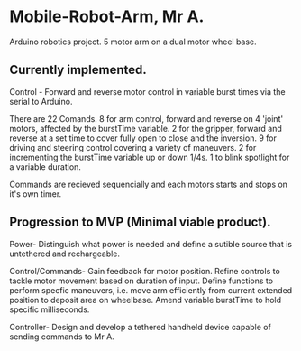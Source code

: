 # Mobile-Robot-Arm, Mr A.
Arduino robotics project. 5 motor arm on a dual motor wheel base.

Currently implemented.
----------------------

Control - Forward and reverse motor control in variable burst times via the serial to Arduino.

There are 22 Comands. 8 for arm control, forward and reverse on 4 'joint' motors, affected by the burstTime variable. 2 for the gripper, forward and reverse at a set time to cover fully open to close and the inversion. 9 for driving and steering control covering a variety of maneuvers. 2 for incrementing the burstTime variable up or down 1/4s. 1 to blink spotlight for a variable duration.

Commands are recieved sequencially and each motors starts and stops on it's own timer.

Progression to MVP (Minimal viable product).
------------

Power- Distinguish what power is needed and define a sutible source that is untethered and rechargeable.

Control/Commands- Gain feedback for motor position. Refine controls to tackle motor movement based on duration of input. Define functions to perform specfic maneuvers, i.e. move arm efficiently from current extended position to deposit area on wheelbase. Amend variable burstTime to hold specific milliseconds. 

Controller- Design and develop a tethered handheld device capable of sending commands to Mr A.
